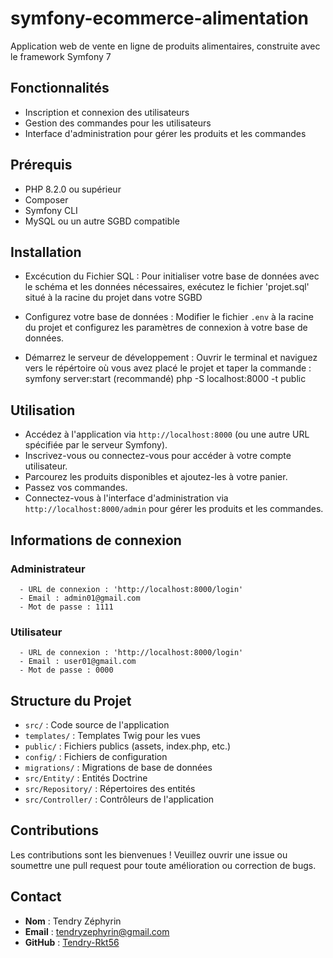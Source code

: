 # symfony-ecommerce-alimentation
Application web de vente en ligne de produits alimentaires, construite avec le framework Symfony 7

## Fonctionnalités
- Inscription et connexion des utilisateurs
- Gestion des commandes pour les utilisateurs
- Interface d'administration pour gérer les produits et les commandes

## Prérequis
- PHP 8.2.0 ou supérieur
- Composer
- Symfony CLI
- MySQL ou un autre SGBD compatible

## Installation
- Excécution du Fichier SQL :
    Pour initialiser votre base de données avec le schéma et les données nécessaires, exécutez le fichier 'projet.sql' situé à la racine du projet dans votre SGBD	 

- Configurez votre base de données :
    Modifier le fichier `.env` à la racine du projet et configurez les paramètres de connexion à votre base de données.

- Démarrez le serveur de développement :
    Ouvrir le terminal et naviguez vers le répértoire où vous avez placé le projet et taper la commande :
    symfony server:start (recommandé)
    php -S localhost:8000 -t public

## Utilisation
- Accédez à l'application via `http://localhost:8000` (ou une autre URL spécifiée par le serveur Symfony).
- Inscrivez-vous ou connectez-vous pour accéder à votre compte utilisateur.
- Parcourez les produits disponibles et ajoutez-les à votre panier.
- Passez vos commandes.
- Connectez-vous à l'interface d'administration via `http://localhost:8000/admin` pour gérer les produits et les commandes.
  
## Informations de connexion 
  ### Administrateur
      - URL de connexion : 'http://localhost:8000/login'
      - Email : admin01@gmail.com
      - Mot de passe : 1111
  ### Utilisateur
      - URL de connexion : 'http://localhost:8000/login'
      - Email : user01@gmail.com
      - Mot de passe : 0000

## Structure du Projet
- `src/` : Code source de l'application
- `templates/` : Templates Twig pour les vues
- `public/` : Fichiers publics (assets, index.php, etc.)
- `config/` : Fichiers de configuration
- `migrations/` : Migrations de base de données
- `src/Entity/` : Entités Doctrine
- `src/Repository/` : Répertoires des entités
- `src/Controller/` : Contrôleurs de l'application

## Contributions
Les contributions sont les bienvenues ! Veuillez ouvrir une issue ou soumettre une pull request pour toute amélioration ou correction de bugs.

## Contact
- **Nom** : Tendry Zéphyrin
- **Email** : tendryzephyrin@gmail.com
- **GitHub** : [Tendry-Rkt56](https://github.com/Tendry-Rkt56)
